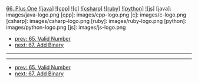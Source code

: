 [66. Plus One](https://leetcode.com/problems/plus-one/)
[![java]](https://github.com/leetcode-study-group/leetcode-java-solutions/blob/master/066-plus-one.md)
[![cpp]](https://github.com/leetcode-study-group/leetcode-cpp-solutions/blob/master/066-plus-one.md)
[![c]](https://github.com/leetcode-study-group/leetcode-c-solutions/blob/master/066-plus-one.md)
[![csharp]](https://github.com/leetcode-study-group/leetcode-csharp-solutions/blob/master/066-plus-one.md)
[![ruby]](https://github.com/leetcode-study-group/leetcode-ruby-solutions/blob/master/066-plus-one.md)
[![python]](https://github.com/leetcode-study-group/leetcode-python-solutions/blob/master/066-plus-one.md)
[![js]](https://github.com/leetcode-study-group/leetcode-js-solutions/blob/master/066-plus-one.md)
[java]: images/java-logo.png
[cpp]: images/cpp-logo.png
[c]: images/c-logo.png
[csharp]: images/csharp-logo.png
[ruby]: images/ruby-logo.png
[python]: images/python-logo.png
[js]: images/js-logo.png

- [prev: 65. Valid Number](065-valid-number.md)
- [next: 67. Add Binary](067-add-binary.md)

---


---

- [prev: 65. Valid Number](065-valid-number.md)
- [next: 67. Add Binary](067-add-binary.md)
